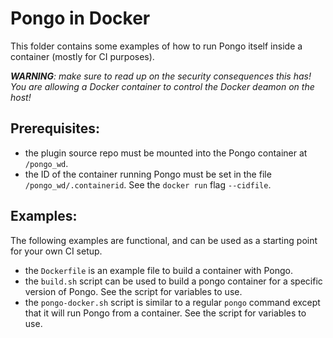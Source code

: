 # Pongo in Docker

This folder contains some examples of how to run Pongo itself inside a container
(mostly for CI purposes).

_**WARNING**: make sure to read up on the security consequences this has! You are allowing a Docker container to control the Docker deamon on the host!_


## Prerequisites:

- the plugin source repo must be mounted into the Pongo container at
  `/pongo_wd`.
- the ID of the container running Pongo must be set in the file
  `/pongo_wd/.containerid`. See the `docker run` flag `--cidfile`.

## Examples:

The following examples are functional, and can be used as a starting point for
your own CI setup.

- the `Dockerfile` is an example file to build a container with Pongo.
- the `build.sh` script can be used to build a pongo container for a specific
  version of Pongo. See the script for variables to use.
- the `pongo-docker.sh` script is similar to a regular `pongo` command except
  that it will run Pongo from a container. See the script for variables to use.

